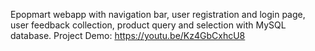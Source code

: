 Epopmart webapp with navigation bar, user registration and login page, user feedback collection, product query and selection with MySQL database.
Project Demo: https://youtu.be/Kz4GbCxhcU8
